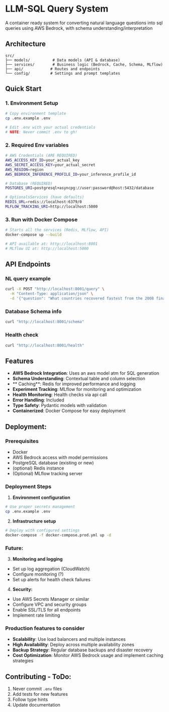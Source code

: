 # LLM-SQL Query System

A container ready system for converting natural language questions into sql queries using AWS Bedrock, with schema understanding/interpretation
## Architecture

```
src/
├── models/          # Data models (API & database)
├── services/        # Business logic (Bedrock, Cache, Schema, MLflow)
├── api/            # Routes and endpoints
└── config/         # Settings and prompt templates
```

## Quick Start

### 1. Environment Setup

```bash
# Copy environment template
cp .env.example .env

# Edit .env with your actual credentials
# NOTE: Never commit .env to gh!
```

### 2. Required Env variables

```bash
# AWS Credentials (ARE REQUIRED)
AWS_ACCESS_KEY_ID=your_actual_key
AWS_SECRET_ACCESS_KEY=your_actual_secret
AWS_REGION=region
AWS_BEDROCK_INFERENCE_PROFILE_ID=your_inference_profile_id

# Database (REQUIRED)
POSTGRES_URI=postgresql+asyncpg://user:password@host:5432/database

# OptionalsServices (have defaults)
REDIS_URL=redis://localhost:6379/0
MLFLOW_TRACKING_URI=http://localhost:5000
```

### 3. Run with Docker Compose

```bash
# Starts all the services (Redis, MLflow, API)
docker-compose up --build

# API available at: http://localhost:8001
# MLflow UI at: http://localhost:5000
```

## API Endpoints

### NL query example
```bash
curl -X POST "http://localhost:8001/query" \
  -H "Content-Type: application/json" \
  -d '{"question": "What countries recovered fastest from the 2008 financial crisis?"}'
```

### Database Schema info
```bash
curl "http://localhost:8001/schema"
```

### Health check
```bash
curl "http://localhost:8001/health"
```

## Features

- **AWS Bedrock Integration**: Uses an aws model atm for SQL generation
- **Schema Understanding**: Contextual table and column selection
- ** Caching**: Redis for improved performance and logging
- **Experiment Tracking**: MLflow for monitoring and optimization
- **Health Monitoring**: Health checks via api call
- **Error Handling**: Included
- **Type Safety**: Pydantic models with validation
- **Containerized**: Docker Compose for easy deployment

## Deployment:

### Prerequisites
- Docker 
- AWS Bedrock access with model permissions
- PostgreSQL database (existing or new)
- (optional) Redis instance
- (Optional) MLflow tracking server

### Deployment Steps

1. **Environment configuration**
```bash
# Use proper secrets management
cp .env.example .env
```

2. **Infrastructure setup**
```bash
# Deploy with configured settings
docker-compose -f docker-compose.prod.yml up -d
```

### Future: 

3. **Monitoring and logging**
- Set up log aggregation (CloudWatch)
- Configure monitoring (?)
- Set up alerts for health check failures

4. **Security:**
- Use AWS Secrets Manager or similar
- Configure VPC and security groups
- Enable SSL/TLS for all endpoints
- Implement rate limiting

### Production features to consider

- **Scalability**: Use load balancers and multiple instances
- **High Availability**: Deploy across multiple availability zones
- **Backup Strategy**: Regular database backups and disaster recovery
- **Cost Optimization**: Monitor AWS Bedrock usage and implement caching strategies


## Contributing - ToDo:

1. Never commit `.env` files
2. Add tests for new features
3. Follow type hints
4. Update documentation
